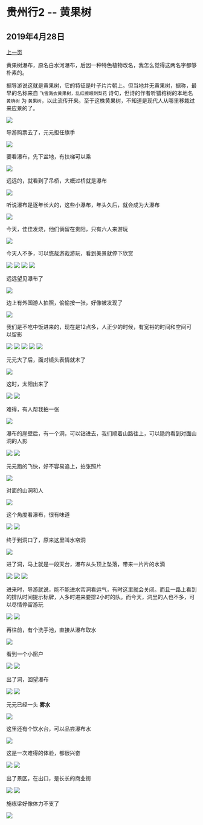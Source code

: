 贵州行2 -- 黄果树
=======================

2019年4月28日
-----------------------

[上一页](/2019/04/28/贵州行2.html)

黄果树瀑布，原名白水河瀑布，后因一种特色植物改名，我怎么觉得这两名字都够朴素的。

据导游说这就是黄果树，它的特征是叶子片片朝上。但当地并无黄果树，据称，最早的名称来自 `飞雪溅衣黄果树，乱红撩眼刺梨花` 诗句，但诗的作者听错榕树的本地名 `黄桷树` 为 `黄果树`，以此流传开来。至于这株黄果树，不知道是现代人从哪里移栽过来应景的了。

![]({{site.url}}/assets/blog-images/20190428/1-40.jpg)

导游购票去了，元元担任旗手

![]({{site.url}}/assets/blog-images/20190428/1-42.jpg)

要看瀑布，先下盆地，有扶梯可以乘

![]({{site.url}}/assets/blog-images/20190428/1-43.jpg)

远远的，就看到了吊桥，大概过桥就是瀑布

![]({{site.url}}/assets/blog-images/20190428/1-44.jpg)

听说瀑布是逐年长大的，这些小瀑布，年头久后，就会成为大瀑布

![]({{site.url}}/assets/blog-images/20190428/1-45.jpg)

今天，佳佳发烧，他们俩留在贵阳，只有六人来游玩

![]({{site.url}}/assets/blog-images/20190428/1-46.jpg)

今天人不多，可以悠哉游哉游玩，看到美景就停下欣赏

![]({{site.url}}/assets/blog-images/20190428/1-47.jpg)
![]({{site.url}}/assets/blog-images/20190428/1-48.jpg)
![]({{site.url}}/assets/blog-images/20190428/1-49.jpg)
![]({{site.url}}/assets/blog-images/20190428/1-50.jpg)

远远望见瀑布了

![]({{site.url}}/assets/blog-images/20190428/1-51.jpg)

边上有外国游人拍照，偷偷按一张，好像被发现了

![]({{site.url}}/assets/blog-images/20190428/1-52.jpg)

我们是不吃中饭进来的，现在是12点多，人正少的时候，有宽裕的时间和空间可以留影

![]({{site.url}}/assets/blog-images/20190428/1-53.jpg)
![]({{site.url}}/assets/blog-images/20190428/1-54.jpg)
![]({{site.url}}/assets/blog-images/20190428/1-55.jpg)
![]({{site.url}}/assets/blog-images/20190428/1-57.jpg)
![]({{site.url}}/assets/blog-images/20190428/1-59.jpg)

元元大了后，面对镜头表情就木了

![]({{site.url}}/assets/blog-images/20190428/1-56.jpg)

这时，太阳出来了

![]({{site.url}}/assets/blog-images/20190428/1-58.jpg)
![]({{site.url}}/assets/blog-images/20190428/1-60.jpg)

难得，有人帮我拍一张

![]({{site.url}}/assets/blog-images/20190428/1-61.jpg)

瀑布的崖壁后，有一个洞，可以钻进去，我们顺着山路往上，可以隐约看到对面山洞的人影

![]({{site.url}}/assets/blog-images/20190428/1-64.jpg)
![]({{site.url}}/assets/blog-images/20190428/1-63.jpg)

元元跑的飞快，好不容易追上，拍张照片

![]({{site.url}}/assets/blog-images/20190428/1-65.jpg)

对面的山洞和人

![]({{site.url}}/assets/blog-images/20190428/1-66.jpg)

这个角度看瀑布，很有味道

![]({{site.url}}/assets/blog-images/20190428/1-68.jpg)
![]({{site.url}}/assets/blog-images/20190428/1-67.jpg)

终于到洞口了，原来这里叫水帘洞

![]({{site.url}}/assets/blog-images/20190428/1-72.jpg)

进了洞，马上就是一段天台，瀑布从头顶上坠落，带来一片片的水滴

![]({{site.url}}/assets/blog-images/20190428/1-73.jpg)
![]({{site.url}}/assets/blog-images/20190428/1-74.jpg)
![]({{site.url}}/assets/blog-images/20190428/1-75.jpg)

进来时，导游就说，能不能进水帘洞看运气，有时这里就会关闭。而且一路上看到的排队时间提示标牌，人多时进来要排2小时的队。而今天，洞里的人也不多，可以尽情停留游玩

![]({{site.url}}/assets/blog-images/20190428/1-77.jpg)
![]({{site.url}}/assets/blog-images/20190428/1-79.jpg)

再往前，有个洗手池，直接从瀑布取水

![]({{site.url}}/assets/blog-images/20190428/1-80.jpg)

看到一个小窗户

![]({{site.url}}/assets/blog-images/20190428/1-81.jpg)
![]({{site.url}}/assets/blog-images/20190428/1-83.jpg)

出了洞，回望瀑布

![]({{site.url}}/assets/blog-images/20190428/1-84.jpg)
![]({{site.url}}/assets/blog-images/20190428/1-85.jpg)

元元已经一头 **雾水**

![]({{site.url}}/assets/blog-images/20190428/1-86.jpg)

这里还有个饮水台，可以品尝瀑布水

![]({{site.url}}/assets/blog-images/20190428/1-87.jpg)

这是一次难得的体验，都很兴奋

![]({{site.url}}/assets/blog-images/20190428/1-88.jpg)
![]({{site.url}}/assets/blog-images/20190428/1-89.jpg)

出了景区，在出口，是长长的商业街

![]({{site.url}}/assets/blog-images/20190428/1-90.jpg)
![]({{site.url}}/assets/blog-images/20190428/1-91.jpg)

施栋梁好像体力不支了

![]({{site.url}}/assets/blog-images/20190428/1-92.jpg)